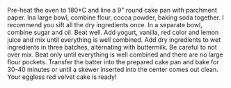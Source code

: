 Pre-heat the oven to 180*C and line a 9" round cake pan with parchment paper.
Ina large bowl, combine flour, cocoa powder, baking soda together. I recommend you sift all the dry ingredients once.
In a separate bowl, combine sugar and oil. Beat well.
Add yogurt, vanilla, red color and lemon juice and mix until everything is well combined.
Add dry ingredients to wet ingredients in three batches, alternating with buttermilk.
Be careful to not over mix. Beat only until everything is well combined and there are no large flour pockets.
Transfer the batter into the prepared cake pan and bake for 30-40 minutes or until a skewer inserted into the center comes out clean. Your eggless red velvet cake is ready!